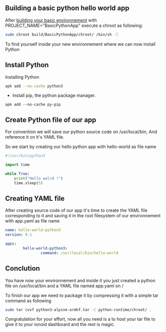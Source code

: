 ## Building a basic python hello world app

After [building your basic environnement](http://localhost:3000/#/apps/build/step-by-step-basic-environnement?id=building-a-basic-runtime-based-on-alpine-linux-quickly) with PROJECT_NAME="BasicPythonApp" 
execute a chroot as following:

```bash
sudo chroot build/BasicPythonApp/chroot/ /bin/sh -l
```

To find yourself inside your new environnement where we can now install Python

## Install Python

Installing Python

```bash 
apk add --no-cache python3
```
  - Install pip, the python package manager.

```
apk add --no-cache py-pip
```

## Create Python file of our app

For convention we will save our python source code on /usr/local/bin,
And reference it on it's YAML file.

So we start by creating our hello python app with hello-world as file name

```python
#!/usr/bin/python3

import time 

while True:
	print("Hello wolrd !")
	time.sleep(5)

```

## Creating YAML file

After creating source code of our app it's time to create the YAML file 
corresponding to it and saving it in the root filesystem of our environnement 
with app.yaml as file name

```yaml
name: hello-world-python3
version: 0.1

apps:
        hello-world-python3:
                command: /usr/local/bin/hello-world

```
## Conclution

You have now your environnement and inside it you just created a python file on /usr/local/bin
and a YAML file named app.yaml on / 

To finish our app we need to package it by compressing it with a simple tar command as following

```bash
sudo tar cvvf python3-alpine-armhf.tar -C python-runtime/chroot/ .
```

Congratulation for your effort, now all you need is a to host your tar file to give it to your ionoid dashboard
and the rest is magic.